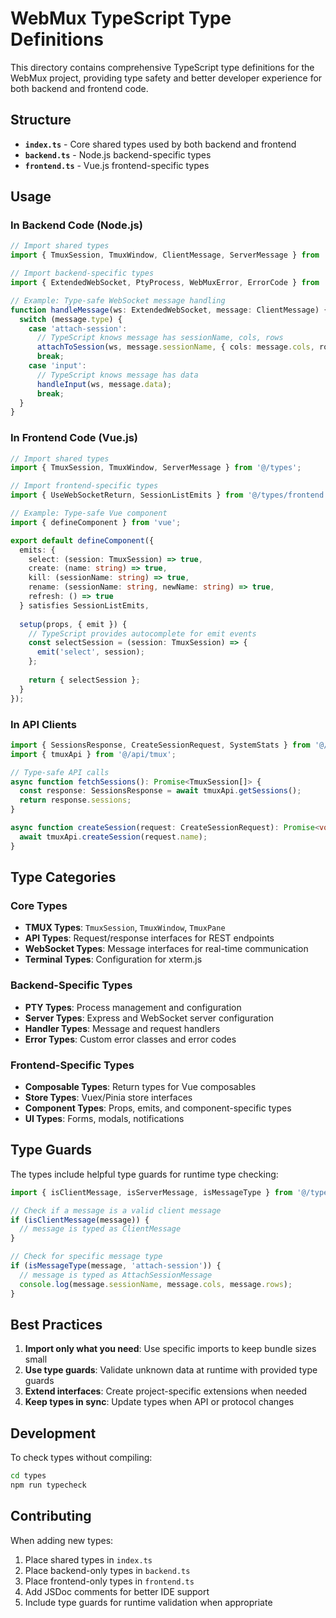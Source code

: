 # WebMux TypeScript Type Definitions

This directory contains comprehensive TypeScript type definitions for the WebMux project, providing type safety and better developer experience for both backend and frontend code.

## Structure

- **`index.ts`** - Core shared types used by both backend and frontend
- **`backend.ts`** - Node.js backend-specific types
- **`frontend.ts`** - Vue.js frontend-specific types

## Usage

### In Backend Code (Node.js)

```typescript
// Import shared types
import { TmuxSession, TmuxWindow, ClientMessage, ServerMessage } from '../types';

// Import backend-specific types
import { ExtendedWebSocket, PtyProcess, WebMuxError, ErrorCode } from '../types/backend';

// Example: Type-safe WebSocket message handling
function handleMessage(ws: ExtendedWebSocket, message: ClientMessage) {
  switch (message.type) {
    case 'attach-session':
      // TypeScript knows message has sessionName, cols, rows
      attachToSession(ws, message.sessionName, { cols: message.cols, rows: message.rows });
      break;
    case 'input':
      // TypeScript knows message has data
      handleInput(ws, message.data);
      break;
  }
}
```

### In Frontend Code (Vue.js)

```typescript
// Import shared types
import { TmuxSession, TmuxWindow, ServerMessage } from '@/types';

// Import frontend-specific types
import { UseWebSocketReturn, SessionListEmits } from '@/types/frontend';

// Example: Type-safe Vue component
import { defineComponent } from 'vue';

export default defineComponent({
  emits: {
    select: (session: TmuxSession) => true,
    create: (name: string) => true,
    kill: (sessionName: string) => true,
    rename: (sessionName: string, newName: string) => true,
    refresh: () => true
  } satisfies SessionListEmits,
  
  setup(props, { emit }) {
    // TypeScript provides autocomplete for emit events
    const selectSession = (session: TmuxSession) => {
      emit('select', session);
    };
    
    return { selectSession };
  }
});
```

### In API Clients

```typescript
import { SessionsResponse, CreateSessionRequest, SystemStats } from '@/types';
import { tmuxApi } from '@/api/tmux';

// Type-safe API calls
async function fetchSessions(): Promise<TmuxSession[]> {
  const response: SessionsResponse = await tmuxApi.getSessions();
  return response.sessions;
}

async function createSession(request: CreateSessionRequest): Promise<void> {
  await tmuxApi.createSession(request.name);
}
```

## Type Categories

### Core Types
- **TMUX Types**: `TmuxSession`, `TmuxWindow`, `TmuxPane`
- **API Types**: Request/response interfaces for REST endpoints
- **WebSocket Types**: Message interfaces for real-time communication
- **Terminal Types**: Configuration for xterm.js

### Backend-Specific Types
- **PTY Types**: Process management and configuration
- **Server Types**: Express and WebSocket server configuration
- **Handler Types**: Message and request handlers
- **Error Types**: Custom error classes and error codes

### Frontend-Specific Types
- **Composable Types**: Return types for Vue composables
- **Store Types**: Vuex/Pinia store interfaces
- **Component Types**: Props, emits, and component-specific types
- **UI Types**: Forms, modals, notifications

## Type Guards

The types include helpful type guards for runtime type checking:

```typescript
import { isClientMessage, isServerMessage, isMessageType } from '@/types';

// Check if a message is a valid client message
if (isClientMessage(message)) {
  // message is typed as ClientMessage
}

// Check for specific message type
if (isMessageType(message, 'attach-session')) {
  // message is typed as AttachSessionMessage
  console.log(message.sessionName, message.cols, message.rows);
}
```

## Best Practices

1. **Import only what you need**: Use specific imports to keep bundle sizes small
2. **Use type guards**: Validate unknown data at runtime with provided type guards
3. **Extend interfaces**: Create project-specific extensions when needed
4. **Keep types in sync**: Update types when API or protocol changes

## Development

To check types without compiling:

```bash
cd types
npm run typecheck
```

## Contributing

When adding new types:
1. Place shared types in `index.ts`
2. Place backend-only types in `backend.ts`
3. Place frontend-only types in `frontend.ts`
4. Add JSDoc comments for better IDE support
5. Include type guards for runtime validation when appropriate